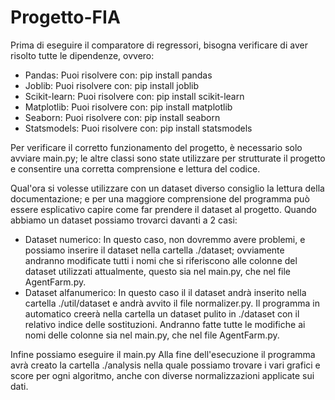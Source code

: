 # Progetto-FIA
Prima di eseguire il comparatore di regressori, bisogna verificare di aver risolto tutte le dipendenze, ovvero:
- Pandas:
  Puoi risolvere con: pip install pandas
- Joblib:
  Puoi risolvere con: pip install joblib
- Scikit-learn:
  Puoi risolvere con: pip install scikit-learn
- Matplotlib:
  Puoi risolvere con: pip install matplotlib
- Seaborn:
  Puoi risolvere con: pip install seaborn
- Statsmodels:
  Puoi risolvere con: pip install statsmodels

Per verificare il corretto funzionamento del progetto, è necessario solo avviare main.py; le altre classi sono state utilizzare per strutturate il progetto e consentire una corretta comprensione e lettura del codice.


Qual'ora si volesse utilizzare con un dataset diverso consiglio la lettura della documentazione; e per una maggiore comprensione del programma può essere esplicativo capire come far prendere il dataset al progetto.
Quando abbiamo un dataset possiamo trovarci davanti a 2 casi:
- Dataset numerico:
  In questo caso, non dovremmo avere problemi, e possiamo inserire il dataset nella cartella ./dataset; ovviamente andranno modificate     tutti i nomi che si riferiscono alle colonne del dataset utilizzati attualmente, questo sia nel main.py, che nel file AgentFarm.py.
- Dataset alfanumerico:
  In questo caso il il dataset andrà inserito nella cartella ./util/dataset e andrà avvito il file normalizer.py. Il programma in           automatico creerà nella cartella un dataset pulito in ./dataset con il relativo indice delle sostituzioni. Andranno fatte tutte le       modifiche ai nomi delle colonne sia nel main.py, che nel file AgentFarm.py.

Infine possiamo eseguire il main.py
Alla fine dell'esecuzione il programma avrà creato la cartella ./analysis nella quale possiamo trovare i vari grafici e score per ogni algoritmo, anche con diverse normalizzazioni applicate sui dati.
